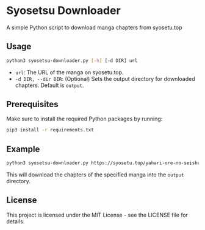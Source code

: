 # Syosetsu Downloader
A simple Python script to download manga chapters from syosetu.top

## Usage
```bash
python3 syosetsu-downloader.py [-h] [-d DIR] url
```

- `url`: The URL of the manga on syosetu.top.
- `-d DIR, --dir DIR`: (Optional) Sets the output directory for downloaded chapters. Default is `output`.

## Prerequisites
Make sure to install the required Python packages by running:

```bash
pip3 install -r requirements.txt
```

## Example
```bash
python3 syosetsu-downloader.py https://syosetu.top/yahari-ore-no-seishun-rabukome-wa-machigatte-iru-mougenroku-raw
```

This will download the chapters of the specified manga into the `output` directory.

## License
This project is licensed under the MIT License - see the LICENSE file for details.
